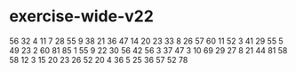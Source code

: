 # exercise-wide-v22
56
32
4
11
7
28
55
9
38
21
36
47
14
20
23
33
8
26
57
60
11
52
3
41
29
55
5
49
23
2
60
81
85
1
55
9
22
30
56
42
56
3
37
47
3
10
69
29
27
8
21
44
81
58
58
12
3
15
20
23
26
52
20
4
36
5
25
36
57
52
78
